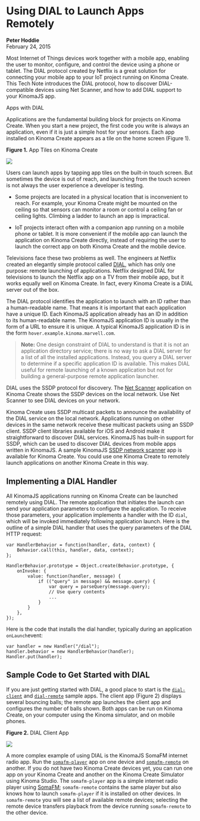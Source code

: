 <!-- Version: 160415-CR / Last reviewed: November 2015

Most Internet of Things devices work together with a mobile app, enabling the user to monitor, configure, and control the device using a phone or tablet. The DIAL protocol created by Netflix is a great solution for connecting your mobile app to your IoT project running on Kinoma Create. This Tech Note introduces the DIAL protocol, how to discover DIAL-compatible devices using Net Scanner, and how to add DIAL support to your KinomaJS app.
-->

<img alt="" src="img/using-dial-to-launch-apps-remotely_icon.png" class="technoteIllus" >

# Using DIAL to Launch Apps Remotely

**Peter Hoddie**  
February 24, 2015

Most Internet of Things devices work together with a mobile app, enabling the user to monitor, configure, and control the device using a phone or tablet. The DIAL protocol created by Netflix is a great solution for connecting your mobile app to your IoT project running on Kinoma Create. This Tech Note introduces the DIAL protocol, how to discover DIAL-compatible devices using Net Scanner, and how to add DIAL support to your KinomaJS app.

 
  Apps with DIAL

Applications are the fundamental building block for projects on Kinoma Create. When you start a new project, the first code you write is always an application, even if it is just a simple host for your sensors. Each app installed on Kinoma Create appears as a tile on the home screen (Figure 1).

**Figure 1.** App Tiles on Kinoma Create

![](img/create-home.jpg)

Users can launch apps by tapping app tiles on the built-in touch screen. But sometimes the device is out of reach, and launching from the touch screen is not always the user experience a developer is testing.

* Some projects are located in a physical location that is inconvenient to reach. For example, your Kinoma Create might be mounted on the ceiling so that sensors can monitor a room or control a ceiling fan or ceiling lights. Climbing a ladder to launch an app is impractical.

* IoT projects interact often with a companion app running on a mobile phone or tablet. It is more convenient if the mobile app can launch the application on Kinoma Create directly, instead of requiring the user to launch the correct app on both Kinoma Create and the mobile device.

Televisions face these two problems as well. The engineers at Netflix created an elegantly simple protocol called [DIAL](http://www.dial-multiscreen.org/), which has only one purpose: remote launching of applications. Netflix designed DIAL for televisions to launch the Netflix app on a TV from their mobile app, but it works equally well on Kinoma Create. In fact, every Kinoma Create is a DIAL server out of the box.

The DIAL protocol identifies the application to launch with an ID rather than a human-readable name. That means it is important that each application have a unique ID. Each KinomaJS application already has an ID in addition to its human-readable name. The KinomaJS application ID is usually in the form of a URL to ensure it is unique. A typical KinomaJS application ID is in the form `hover.example.kinoma.marvell.com`.

> **Note:** One design constraint of DIAL to understand is that it is not an application directory service; there is no way to ask a DIAL server for a list of all the installed applications. Instead, you query a DIAL server to determine if a specific application ID is available. This makes DIAL useful for remote launching of a known application but not for building a general-purpose remote application launcher.

DIAL uses the SSDP protocol for discovery. The [Net Scanner](../../tech-notes/net-scanner/net-scanner.md) application on Kinoma Create shows the SSDP devices on the local network. Use Net Scanner to see DIAL devices on your network.

Kinoma Create uses SSDP multicast packets to announce the availability of the DIAL service on the local network. Applications running on other devices in the same network receive these multicast packets using an SSDP client. SSDP client libraries available for iOS and Android make it straightforward to discover DIAL services. KinomaJS has built-in support for SSDP, which can be used to discover DIAL devices from mobile apps written in KinomaJS. A sample KinomaJS [SSDP network scanner](https://github.com/Kinoma/KPR-examples/tree/master/ssdp) app is available for Kinoma Create. You could use one Kinoma Create to remotely launch applications on another Kinoma Create in this way.


## Implementing a DIAL Handler

All KinomaJS applications running on Kinoma Create can be launched remotely using DIAL. The remote application that initiates the launch can send your application parameters to configure the application. To receive those parameters, your application implements a handler with the ID `dial`, which will be invoked immediately following application launch. Here is the outline of a simple DIAL handler that uses the query parameters of the DIAL HTTP request:

```
var HandlerBehavior = function(handler, data, context) {
	Behavior.call(this, handler, data, context);
};

HandlerBehavior.prototype = Object.create(Behavior.prototype, {
	onInvoke: {
		value: function(handler, message) {
			if (("query" in message) && message.query) {
				var query = parseQuery(message.query);
				// Use query contents
				...
			}
		}
	},
});
```
	
Here is the code that installs the dial handler, typically during an application `onLaunch`event:

```
var handler = new Handler("/dial");
handler.behavior = new HandlerBehavior(handler);
Handler.put(handler);
```

## Sample Code to Get Started with DIAL

If you are just getting started with DIAL, a good place to start is the [`dial-client`](https://github.com/Kinoma/KPR-examples/tree/master/dial-client) and [`dial-remote`](https://github.com/Kinoma/KPR-examples/tree/master/ial-remote) sample apps. The client app (Figure 2) displays several bouncing balls; the remote app launches the client app and configures the number of balls shown. Both apps can be run on Kinoma Create, on your computer using the Kinoma simulator, and on mobile phones.

**Figure 2.** DIAL Client App  

![](img/dial-app.png)

A more complex example of using DIAL is the KinomaJS SomaFM internet radio app. Run the [`somafm-player`](https://github.com/Kinoma/KPR-examples/tree/master/somafm-player) app on one device and [`somafm-remote`](https://github.com/Kinoma/KPR-examples/tree/master/somafm-remote) on another. If you do not have two Kinoma Create devices yet, you can run one app on your Kinoma Create and another on the Kinoma Create Simulator using Kinoma Studio. The `somafm-player` app is a simple internet radio player using [SomaFM](http://somafm.com/); `somafm-remote` contains the same player but also knows how to launch `somafm-player` if it is installed on other devices. In `somafm-remote` you will see a list of available remote devices; selecting the remote device transfers playback from the device running `somafm-remote` to the other device.